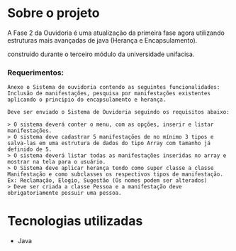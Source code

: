 # Sobre o projeto

A Fase 2 da Ouvidoria é uma atualização da primeira fase agora utilizando estruturas mais avançadas de java (Herança e Encapsulamento).

construido durante o terceiro módulo da universidade unifacisa.

### Requerimentos:

    Anexe o Sistema de ouvidoria contendo as seguintes funcionalidades: Inclusão de manifestações, pesquisa por manifestações existentes aplicando o principio do encapsulamento e herança.

    Deve ser enviado o Sistema de Ouvidoria seguindo os requisitos abaixo:

    > O sistema deverá conter o menu, com as opções, inserir e listar manifestações.
    > O sistema deve cadastrar 5 manifestações de no mínimo 3 tipos e salva-las em uma estrutura de dados do tipo Array com tamanho já definido de 5.
    > O sistema deverá listar todas as manifestações inseridas no array e mostrar na tela para o usuário.
    > O Sistema deve aplicar herança tendo como super classe a classe Manifestação e como subclasses os respectivos tipos de manifestação. Ex: Reclamação, Elogio, Sugestão (Os nomes podem ser alterados)
    > Deve ser criada a classe Pessoa e a manifestação deve obrigatoriamente possuir uma pessoa.



# Tecnologias utilizadas
- Java

